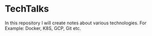 # TechTalks
In this repository I will create notes about various technologies. For Example: Docker, K8S, GCP, Git etc.
